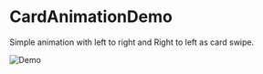 # CardAnimationDemo
Simple animation with left to right and Right to left as card swipe.

![Demo](https://user-images.githubusercontent.com/13943275/79747492-633c1080-8329-11ea-9b1e-4952c9d8b336.gif)
